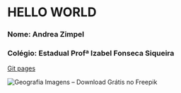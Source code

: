 # **HELLO WORLD**
### Nome: Andrea Zimpel
### Colégio: Estadual Profª Izabel Fonseca Siqueira 

[Git pages]( https://andreazimpel.github.io/HELLO_WORLD/)

![Geografia Imagens – Download Grátis no Freepik](https://img.freepik.com/fotos-gratis/suprimentos-turisticos-retro-e-notebook_23-2147793456.jpg?size=626&ext=jpg&ga=GA1.1.2082370165.1716076800&semt=sph)
